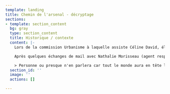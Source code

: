 ```yaml
---
template: landing
title: Chemin de l'arsenal - décryptage
sections:
- template: section_content
  bg: gray
  type: section_content
  title: Historique / contexte
  content: |-
    Lors de la commission Urbanisme à laquelle assiste Céline David, élue de notre liste au conseil municipal, nous découvrons mi-juin 2020, que l’aménageur Acanthe, en créant un nouveau lotissement près du super U (dont tous les lots sont vendus), à la ZAC de l’Arsenal, menace le chemin de l’Arsenal, chemin de randonnée très utilisé et surtout très apprécié pour sa nature.

    Après quelques échanges de mail avec Nathalie Morisseau (agent responsable de l’urbanisme de la ville), nous avons la confirmation que le chemin de l’Arsenal va disparaître. La partie basse appartient à Monsieur Besson et la partie haute du chemin qui est communale sera cédée à Mme Richard et à l’aménageur pour les travaux. Cette proposition est soumise au vote lors du conseil municipal du 25 juin où nous votons contre après avoir tenté d'en comprendre les motivations.

    > Personne ou presque n'en parlera car tout le monde aura en tête les accusations d'aggri-bashing perpetrées lors de ce même conseil à l'encontre du collectif qui auront fait les grands titres dans la presse. \[Propos calomnieux dont le maire a eu la décence de présenter ses plus plates excuses lors du conseil municipal du 10 Septembre.\](![](https://nextcloud.transition-citoyenne.org/index.php/s/MsGxf3kpMPwfHYW?path=%2FCollectif%20citoyen%20G%C3%A9tign%C3%A9%2FContenu%20informatif%2FPress#/Collectif%20citoyen%20G%C3%A9tign%C3%A9/Contenu%20informatif/Press/%C3%80%20G%C3%A9tign%C3%A9,%20l%E2%80%99opposition%20municipale%20lav%C3%A9e%20des%20accusations%20d%E2%80%99agribashing.png)![](https://nextcloud.transition-citoyenne.org/index.php/s/MsGxf3kpMPwfHYW?path=%2FCollectif%20citoyen%20G%C3%A9tign%C3%A9%2FContenu%20informatif%2FPress#/Collectif%20citoyen%20G%C3%A9tign%C3%A9/Contenu%20informatif/Press/%C3%80%20G%C3%A9tign%C3%A9,%20l%E2%80%99opposition%20municipale%20lav%C3%A9e%20des%20accusations%20d%E2%80%99agribashing.png)
  section_id: ''
  image: ''
  actions: []

---
```

